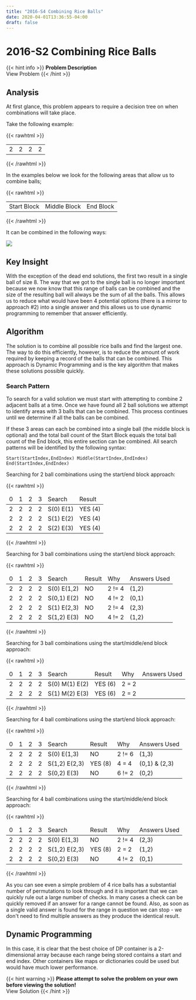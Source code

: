 ```yaml
---
title: "2016-S4 Combining Rice Balls"
date: 2020-04-01T13:36:55-04:00
draft: false
---
```


# 2016-S2 Combining Rice Balls

{{< hint info >}}
**Problem Description**  
View Problem
{{< /hint >}}

## Analysis

At first glance, this problem appears to require a decision tree on when combinations will take place.

Take the following example:

{{< rawhtml >}}
<table>
	<tr>
		<td>2</td>
		<td>2</td>
		<td>2</td>
		<td>2</td>
	</tr>
</table>
{{< /rawhtml >}}

In the examples below we look for the following areas that allow us to combine balls;

{{< rawhtml >}}
<table>
	<tr>
		<td class="highlight-blue">Start Block</td>
		<td class="highlight-red">Middle Block</td>
		<td class="highlight-green">End Block</td>
	</tr>
</table>
{{< /rawhtml >}}

It can be combined in the following ways:

![](/img/combiningriceballs.png)

## Key Insight

With the exception of the dead end solutions, the first two result in a single ball of size 8. The way that we got to the single ball is no longer important because we now know that this range of balls can be combined and the size of the resulting ball will always be the sum of all the balls. This allows us to reduce what would have been 4 potential options (there is a mirror to approach #2) into a single answer and this allows us to use dynamic programming to remember that answer efficiently.

## Algorithm

The solution is to combine all possible rice balls and find the largest one. The way to do this efficiently, however, is to reduce the amount of work required by keeping a record of the balls that can be combined. This approach is Dynamic Programming and is the key algorithm that makes these solutions possible quickly.

### Search Pattern

To search for a valid solution we must start with attempting to combine 2 adjacent balls at a time. Once we have found all 2 ball solutions we attempt to identify areas with 3 balls that can be combined. This process continues until we determine if all the balls can be combined.

If these 3 areas can each be combined into a single ball (the middle block is optional) and the total ball count of the Start Block equals the total ball count of the End block, this entire section can be combined.  All search patterns will be identified by the following syntax:

    Start(StartIndex,EndIndex) Middle(StartIndex,EndIndex) End(StartIndex,EndIndex)

Searching for 2 ball combinations using the start/end block approach:

{{< rawhtml >}}
<table>
<thead>
	<tr>
		<td>0</td>
		<td>1</td>
		<td>2</td>
		<td>3</td>
		<td>Search</td>
		<td>Result</td>
	</tr>
</thead>
<tbody>
	<tr>
		<td class="highlight-blue">2</td>
		<td class="highlight-green">2</td>
		<td>2</td>
		<td>2</td>
		<td>S(0) E(1)</td>
		<td>YES (4)</td>
	</tr>
	<tr>
		<td>2</td>
		<td class="highlight-blue">2</td>
		<td class="highlight-green">2</td>
		<td>2</td>
		<td>S(1) E(2)</td>
		<td>YES (4)</td>
	</tr>
	<tr>
		<td>2</td>
		<td>2</td>
		<td class="highlight-blue">2</td>
		<td class="highlight-green">2</td>
		<td>S(2) E(3)</td>
		<td>YES (4)</td>
	</tr>
</tbody>
</table>
{{< /rawhtml >}}

Searching for 3 ball combinations using the start/end block approach:

{{< rawhtml >}}
<table>
<thead>
	<tr>
		<td>0</td>
		<td>1</td>
		<td>2</td>
		<td>3</td>
		<td>Search</td>
		<td>Result</td>
		<td>Why</td>
		<td>Answers Used</td>
	</tr>
</thead>
<tbody>
	<tr>
		<td class="highlight-blue">2</td>
		<td class="highlight-green">2</td>
		<td class="highlight-green">2</td>
		<td>2</td>
		<td>S(0) E(1,2)</td>
		<td>NO</td>
		<td>2 != 4</td>
		<td>(1,2)</td>
	</tr>
	<tr>
		<td class="highlight-blue">2</td>
		<td class="highlight-blue">2</td>
		<td class="highlight-green">2</td>
		<td>2</td>
		<td>S(0,1) E(2)</td>
		<td>NO</td>
		<td>4 != 2</td>
		<td>(0,1)</td>
	</tr>
	<tr>
		<td>2</td>
		<td class="highlight-blue">2</td>
		<td class="highlight-green">2</td>
		<td class="highlight-green">2</td>
		<td>S(1) E(2,3)</td>
		<td>NO</td>
		<td>2 != 4</td>
		<td>(2,3)</td>
	</tr>
	<tr>
		<td>2</td>
		<td class="highlight-blue">2</td>
		<td class="highlight-blue">2</td>
		<td class="highlight-green">2</td>
		<td>S(1,2) E(3)</td>
		<td>NO</td>
		<td>4 != 2</td>
		<td>(1,2)</td>
	</tr>
</tbody>
</table>
{{< /rawhtml >}}

Searching for 3 ball combinations using the start/middle/end block approach:

{{< rawhtml >}}
<table>
<thead>
	<tr>
		<td>0</td>
		<td>1</td>
		<td>2</td>
		<td>3</td>
		<td>Search</td>
		<td>Result</td>
		<td>Why</td>
		<td>Answers Used</td>
	</tr>
</thead>
<tbody>
	<tr>
		<td class="highlight-blue">2</td>
		<td class="highlight-red">2</td>
		<td class="highlight-green">2</td>
		<td>2</td>
		<td>S(0) M(1) E(2)</td>
		<td>YES (6)</td>
		<td>2 = 2</td>
		<td></td>
	</tr>
	<tr>
		<td>2</td>
		<td class="highlight-blue">2</td>
		<td class="highlight-red">2</td>
		<td class="highlight-green">2</td>
		<td>S(1) M(2) E(3)</td>
		<td>YES (6)</td>
		<td>2 = 2</td>
		<td></td>
	</tr>
</tbody>
</table>
{{< /rawhtml >}}

Searching for 4 ball combinations using the start/end block approach:

{{< rawhtml >}}
<table>
<thead>
	<tr>
		<td>0</td>
		<td>1</td>
		<td>2</td>
		<td>3</td>
		<td>Search</td>
		<td>Result</td>
		<td>Why</td>
		<td>Answers Used</td>
	</tr>
</thead>
<tbody>
	<tr>
		<td class="highlight-blue">2</td>
		<td class="highlight-green">2</td>
		<td class="highlight-green">2</td>
		<td class="highlight-green">2</td>
		<td>S(0) E(1,3)</td>
		<td>NO</td>
		<td>2 != 6</td>
		<td>(1,3)</td>
	</tr>
	<tr>
		<td class="highlight-blue">2</td>
		<td class="highlight-blue">2</td>
		<td class="highlight-green">2</td>
		<td class="highlight-green">2</td>
		<td>S(1,2) E(2,3)</td>
		<td>YES (8)</td>
		<td>4 = 4</td>
		<td>(0,1) & (2,3)</td>
	</tr>
	<tr>
		<td class="highlight-blue">2</td>
		<td class="highlight-blue">2</td>
		<td class="highlight-blue">2</td>
		<td class="highlight-green">2</td>
		<td>S(0,2) E(3)</td>
		<td>NO</td>
		<td>6 != 2</td>
		<td>(0,2)</td>
	</tr>
</tbody>
</table>
{{< /rawhtml >}}

Searching for 4 ball combinations using the start/middle/end block approach:

{{< rawhtml >}}
<table>
<thead>
	<tr>
		<td>0</td>
		<td>1</td>
		<td>2</td>
		<td>3</td>
		<td>Search</td>
		<td>Result</td>
		<td>Why</td>
		<td>Answers Used</td>
	</tr>
</thead>
<tbody>
	<tr>
		<td class="highlight-blue">2</td>
		<td class="highlight-red">2</td>
		<td class="highlight-green">2</td>
		<td class="highlight-green">2</td>
		<td>S(0) E(1,3)</td>
		<td>NO</td>
		<td>2 != 4</td>
		<td>(2,3)</td>
	</tr>
	<tr>
		<td class="highlight-blue">2</td>
		<td class="highlight-red">2</td>
		<td class="highlight-red">2</td>
		<td class="highlight-green">2</td>
		<td>S(1,2) E(2,3)</td>
		<td>YES (8)</td>
		<td>2 = 2</td>
		<td>(1,2)</td>
	</tr>
	<tr>
		<td class="highlight-blue">2</td>
		<td class="highlight-blue">2</td>
		<td class="highlight-red">2</td>
		<td class="highlight-green">2</td>
		<td>S(0,2) E(3)</td>
		<td>NO</td>
		<td>4 != 2</td>
		<td>(0,1)</td>
	</tr>
</tbody>
</table>
{{< /rawhtml >}}

As you can see even a simple problem of 4 rice balls has a substantial number of permutations to look through and it is important that we can quickly rule out a large number of checks. In many cases a check can be quickly removed if an answer for a range cannot be found. Also, as soon as a single valid answer is found for the range in question we can stop - we don't need to find multiple answers as they produce the identical result.

## Dynamic Programming

In this case, it is clear that the best choice of DP container is a 2-dimensional array because each range being stored contains a start and end index. Other containers like maps or dictionaries could be used but would have much lower performance.

{{< hint warning >}}
**Please attempt to solve the problem on your own before viewing the solution!**  
View Solution
{{< /hint >}}
